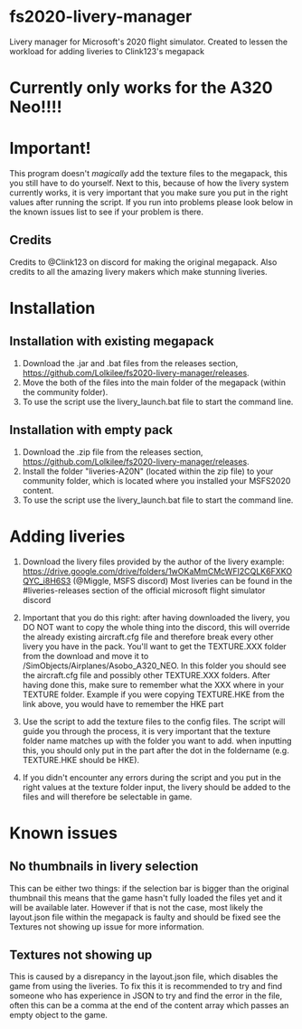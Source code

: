 # fs2020-livery-manager
Livery manager for Microsoft's 2020 flight simulator.
Created to lessen the workload for adding liveries to Clink123's megapack

# Currently only works for the A320 Neo!!!!

# Important!
This program doesn't _magically_ add the texture files to the megapack, this you still have to do yourself.
Next to this, because of how the livery system currently works, it is very important that you make sure you put in the right values after running the script.
If you run into problems please look below in the known issues list to see if your problem is there.

## Credits
Credits to @Clink123 on discord for making the original megapack.
Also credits to all the amazing livery makers which make stunning liveries.

# Installation
## Installation with existing megapack
1. Download the .jar and .bat files from the releases section, https://github.com/Lolkilee/fs2020-livery-manager/releases.
2. Move the both of the files into the main folder of the megapack (within the community folder).
3. To use the script use the livery_launch.bat file to start the command line.

## Installation with empty pack
1. Download the .zip file from the releases section, https://github.com/Lolkilee/fs2020-livery-manager/releases.
2. Install the folder "liveries-A20N" (located within the zip file) to your community folder, which is located where you installed your MSFS2020 content.
3. To use the script use the livery_launch.bat file to start the command line.

# Adding liveries
1. Download the livery files provided by the author of the livery example: https://drive.google.com/drive/folders/1wOKaMmCMcWFI2CQLK6FXKOQYC_i8H6S3 (@Miggle, MSFS discord) Most liveries can be found in the #liveries-releases section of the official microsoft flight simulator discord

2. Important that you do this right: after having downloaded the livery, you DO NOT want to copy the whole thing into the discord, this will override the already existing aircraft.cfg file and therefore break every other livery you have in the pack. You'll want to get the TEXTURE.XXX folder from the download and move it to <megapack location>/SimObjects/Airplanes/Asobo_A320_NEO. In this folder you should see the aircraft.cfg file and possibly other TEXTURE.XXX folders. After having done this, make sure to remember what the XXX where in your TEXTURE folder. Example if you were copying TEXTURE.HKE from the link above, you would have to remember the HKE part
  
3. Use the script to add the texture files to the config files. The script will guide you through the process, it is very important that the texture folder name matches up with the folder you want to add. when inputting this, you should only put in the part after the dot in the foldername (e.g. TEXTURE.HKE should be HKE). 

4. If you didn't encounter any errors during the script and you put in the right values at the texture folder input, the livery should be added to the files and will therefore be selectable in game.

# Known issues
## No thumbnails in livery selection
This can be either two things: if the selection bar is bigger than the original thumbnail this means that the game hasn't fully loaded the files yet and it will be available later.
However if that is not the case, most likely the layout.json file within the megapack is faulty and should be fixed see the Textures not showing up issue for more information.
## Textures not showing up
This is caused by a disrepancy in the layout.json file, which disables the game from using the liveries. To fix this it is recommended to try and find someone who has experience in JSON to try and find the error in the file, often this can be a comma at the end of the content array which passes an empty object to the game.
